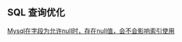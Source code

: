 ## SQL 查询优化

[Mysql在字段为允许null时，存在null值，会不会影响索引使用](https://blog.csdn.net/qq_35625303/article/details/89311868)



